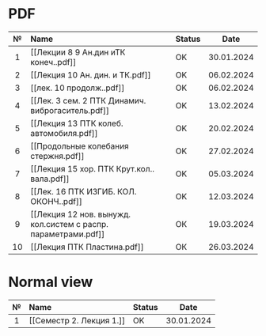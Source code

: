 # PDF

|  №  | Name                                                           | Status | Date       |
| :-: | :------------------------------------------------------------- | ------ | ---------- |
|  1  | [[Лекции 8 9 Ан.дин иТК конеч..pdf]]                           | OK     | 30.01.2024 |
|  2  | [[Лекция 10 Ан. дин. и ТК.pdf]]                                | OK     | 06.02.2024 |
|  3  | [[лек. 10 продолж..pdf]]                                       | OK     | 06.02.2024 |
|  4  | [[Лек. 3 сем. 2 ПТК Динамич. виброгаситель.pdf]]               | OK     | 13.02.2024 |
|  5  | [[Лекция 13 ПТК колеб. автомобиля.pdf]]                        | OK     | 20.02.2024 |
|  6  | [[Продольные колебания стержня.pdf]]                           | OK     | 27.02.2024 |
|  7  | [[Лекция 15 хор. ПТК Крут.кол.. вала.pdf]]                     | OK     | 05.03.2024 |
|  8  | [[Лек. 16 ПТК ИЗГИБ. КОЛ. ОКОНЧ..pdf]]                         | OK     | 12.03.2024 |
|  9  | [[Лекция 12 нов. вынужд. кол.систем с распр. параметрами.pdf]] | ОК     | 19.03.2024 |
| 10  | [[Лекция ПТК Пластина.pdf]]                                    | ОК     | 26.03.2024 |
# Normal view

|  №  | Name                     | Status | Date       |
| :-: | :----------------------- | ------ | ---------- |
|  1  | [[Семестр 2. Лекция 1.]] | OK     | 30.01.2024 |

